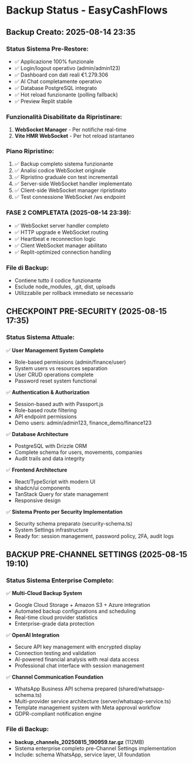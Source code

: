 # Backup Status - EasyCashFlows

## Backup Creato: 2025-08-14 23:35

### Status Sistema Pre-Restore:
- ✅ Applicazione 100% funzionale
- ✅ Login/logout operativo (admin/admin123)
- ✅ Dashboard con dati reali €1.279.306
- ✅ AI Chat completamente operativo
- ✅ Database PostgreSQL integrato
- ✅ Hot reload funzionante (polling fallback)
- ✅ Preview Replit stabile

### Funzionalità Disabilitate da Ripristinare:
1. **WebSocket Manager** - Per notifiche real-time
2. **Vite HMR WebSocket** - Per hot reload istantaneo

### Piano Ripristino:
1. ✅ Backup completo sistema funzionante
2. ✅ Analisi codice WebSocket originale
3. ✅ Ripristino graduale con test incrementali
4. ✅ Server-side WebSocket handler implementato
5. ✅ Client-side WebSocket manager ripristinato
6. ✅ Test connessione WebSocket /ws endpoint

### FASE 2 COMPLETATA (2025-08-14 23:39):
- ✅ WebSocket server handler completo
- ✅ HTTP upgrade e WebSocket routing
- ✅ Heartbeat e reconnection logic
- ✅ Client WebSocket manager abilitato
- ✅ Replit-optimized connection handling

### File di Backup:
- Contiene tutto il codice funzionante
- Esclude node_modules, .git, dist, uploads
- Utilizzabile per rollback immediato se necessario

## CHECKPOINT PRE-SECURITY (2025-08-15 17:35)

### Status Sistema Attuale:
✅ **User Management System Completo**
- Role-based permissions (admin/finance/user)
- System users vs resources separation
- User CRUD operations complete
- Password reset system functional

✅ **Authentication & Authorization**
- Session-based auth with Passport.js
- Role-based route filtering
- API endpoint permissions
- Demo users: admin/admin123, finance_demo/finance123

✅ **Database Architecture**
- PostgreSQL with Drizzle ORM
- Complete schema for users, movements, companies
- Audit trails and data integrity

✅ **Frontend Architecture**  
- React/TypeScript with modern UI
- shadcn/ui components
- TanStack Query for state management
- Responsive design

✅ **Sistema Pronto per Security Implementation**
- Security schema preparato (security-schema.ts)
- System Settings infrastructure
- Ready for: session management, password policy, 2FA, audit logs

## BACKUP PRE-CHANNEL SETTINGS (2025-08-15 19:10)

### Status Sistema Enterprise Completo:
✅ **Multi-Cloud Backup System**
- Google Cloud Storage + Amazon S3 + Azure integration
- Automated backup configurations and scheduling
- Real-time cloud provider statistics
- Enterprise-grade data protection

✅ **OpenAI Integration**
- Secure API key management with encrypted display
- Connection testing and validation
- AI-powered financial analysis with real data access
- Professional chat interface with session management

✅ **Channel Communication Foundation**
- WhatsApp Business API schema prepared (shared/whatsapp-schema.ts)
- Multi-provider service architecture (server/whatsapp-service.ts)
- Template management system with Meta approval workflow
- GDPR-compliant notification engine

### File di Backup:
- **backup_channels_20250815_190959.tar.gz** (112MB)
- Sistema enterprise completo pre-Channel Settings implementation
- Include: schema WhatsApp, service layer, UI foundation